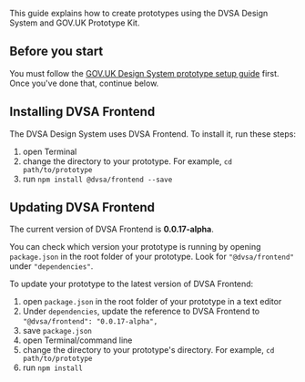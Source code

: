This guide explains how to create prototypes using the DVSA Design System and GOV.UK Prototype Kit.

## Before you start

You must follow the [GOV.UK Design System prototype setup guide](https://design-system.service.gov.uk/get-started/prototyping/) first. Once you've done that, continue below.

## Installing DVSA Frontend

The DVSA Design System uses DVSA Frontend. To install it, run these steps:

1. open Terminal
2. change the directory to your prototype. For example, `cd path/to/prototype`
3. run `npm install @dvsa/frontend --save`

## Updating DVSA Frontend

The current version of DVSA Frontend is **0.0.17-alpha**.

You can check which version your prototype is running by opening `package.json` in the root folder of your prototype. Look for `"@dvsa/frontend"` under `"dependencies"`.

To update your prototype to the latest version of DVSA Frontend:

1. open `package.json` in the root folder of your prototype in a text editor
2. Under `dependencies`, update the reference to DVSA Frontend to  `"@dvsa/frontend": "0.0.17-alpha",`
3. save `package.json`
4. open Terminal/command line
5. change the directory to your prototype's directory. For example, `cd path/to/prototype`
6. run `npm install`
